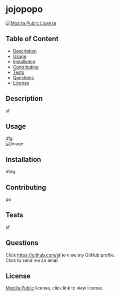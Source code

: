 # jojopopo

[![Mozilla Public License](https://img.shields.io/badge/License-Mozilla%20Public-orange)](https://opensource.org/licenses/MPL-2.0)

## Table of Content
  - [Description](#Description)
  - [Usage](#Usage)
  - [Installation](#Installation)
  - [Contributing](#Contributing)
  - [Tests](#Tests)
  - [Questions](#Questions)
  - [License](#License)

## Description
  sf

## Usage
  dfg  
  ![Image](./images/jo)

## Installation
  dfdg

## Contributing
  po

## Tests
  sf

## Questions
  Click https://github.com/sf to view my GitHub profile.  
  Click  to send me an email.

## License
  [Mozilla Public](https://choosealicense.com/licenses/mpl-2.0/) license, click link to view license.
